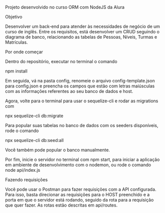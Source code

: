 Projeto desenvolvido no curso ORM com NodeJS da Alura

Objetivo

Desenvolver um back-end para atender às necessidades de negócio de um curso de inglês. Entre os requisitos, está desenvolver um CRUD seguindo o diagrama de banco, relacionando as tabelas de Pessoas, Níveis, Turmas e Matrículas.

Por onde começar

Dentro do repositório, executar no terminal o comando

npm install

Em seguida, vá na pasta config, renomeie o arquivo config-template.json para config.json e preencha os campos que estão com letras maiúsculas com as informações referentes ao seu banco de dados e host.

Agora, volte para o terminal para usar o sequelize-cli e rodar as migrations com

npx sequelize-cli db:migrate

Para popular suas tabelas no banco de dados com os seeders disponíveis, rode o comando

npx sequelize-cli db:seed:all

Você também pode popular o banco manualmente.

Por fim, inicie o servidor no terminal com npm start, para iniciar a aplicação em ambiente de desenvolvimento com o nodemon, ou  rode o comando node api/index.js

Fazendo requisições

Você pode usar o Postman para fazer requisições com a API configurada. Para isso, basta direcionar as requisições para o HOST preenchido e a porta em que o servidor está rodando, seguido da rota para a requisição que quer fazer. As rotas estão descritas em api/routes.